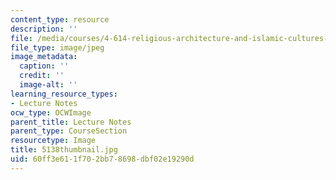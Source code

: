 ```yaml
---
content_type: resource
description: ''
file: /media/courses/4-614-religious-architecture-and-islamic-cultures-fall-2002/60ff3e611f702bb78698dbf02e19290d_5138thumbnail.jpg
file_type: image/jpeg
image_metadata:
  caption: ''
  credit: ''
  image-alt: ''
learning_resource_types:
- Lecture Notes
ocw_type: OCWImage
parent_title: Lecture Notes
parent_type: CourseSection
resourcetype: Image
title: 5138thumbnail.jpg
uid: 60ff3e61-1f70-2bb7-8698-dbf02e19290d
---
```

